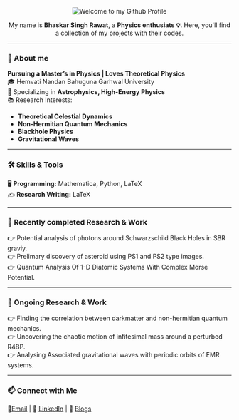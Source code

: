 <div align="center">
  <img src="https://github.com/BhaskarSinghRawat/BhaskarSinghRawat/blob/14138c3a798de38c3042ee0e5bd35e5bc096bf69/Images/Welcome.gif" style="max-width: 100%;" alt="Welcome to my Github Profile" />
  <br />

My name is **Bhaskar Singh Rawat**, a **Physics enthusiats 💡**. Here, you'll find a collection of my projects with their codes. 
</div>

---

### 🚀 About me
**Pursuing a Master’s in Physics | Loves Theoretical Physics**  
🎓 Hemvati Nandan Bahuguna Garhwal University  
🌌 Specializing in **Astrophysics, High-Energy Physics**  
📚 Research Interests:  
- **Theoretical Celestial Dynamics**  
- **Non-Hermitian Quantum Mechanics**  
- **Blackhole Physics** 
- **Gravitational Waves**

---

### 🛠️ Skills & Tools  
🖥️ **Programming:**  Mathematica, Python, LaTeX  
✍️ **Research Writing:** LaTeX  

---

### 📖 Recently completed Research & Work  
👉 Potential analysis of photons around Schwarzschild Black Holes in SBR graviy.   
👉 Prelimary discovery of asteroid using PS1 and PS2 type images.   
👉 Quantum Analysis Of 1-D Diatomic Systems With Complex Morse Potential.  

---

### 📖 Ongoing Research & Work  
👉 Finding the correlation between darkmatter and non-hermitian quantum mechanics.   
👉 Uncovering the chaotic motion of infitesimal mass around a perturbed R4BP.   
👉 Analysing Associated gravitational waves with periodic orbits of EMR systems.  

---

### 📫 Connect with Me   
📧[Email](bhaskarsinghrawat20@gmail.com) | 🔗 [LinkedIn](http://www.linkedin.com/in/bhaskar-singh-rawat) | 📝 [Blogs](https://medium.com/@bhaskarsinghrawat20)  
